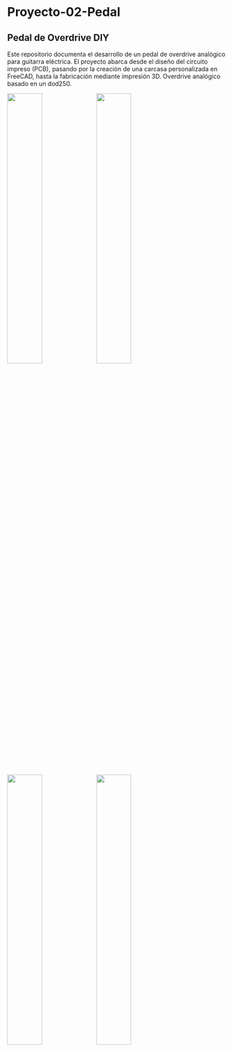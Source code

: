# Proyecto-02-Pedal

## Pedal de Overdrive DIY

Este repositorio documenta el desarrollo de un pedal de overdrive analógico para guitarra eléctrica. El proyecto abarca desde el diseño del circuito impreso (PCB), pasando por la creación de una carcasa personalizada en FreeCAD, hasta la fabricación mediante impresión 3D.
Overdrive analógico basado en un dod250.

<img src="https://i.postimg.cc/d3brHTj5/Captura-desde-2025-05-21-10-07-56.png" style="width: 40%; height: auto;"> <img src="https://i.postimg.cc/fytYfvm3/Captura-desde-2025-05-21-10-08-11.png" style="width: 40%; height: auto;">

<img src="https://i.postimg.cc/k45QBC5v/Captura-desde-2025-05-21-10-08-25.png" style="width: 40%; height: auto;"> <img src="https://i.postimg.cc/Lsgvmfx3/Captura-desde-2025-05-21-10-26-46.png" style="width: 40%; height: auto;">
